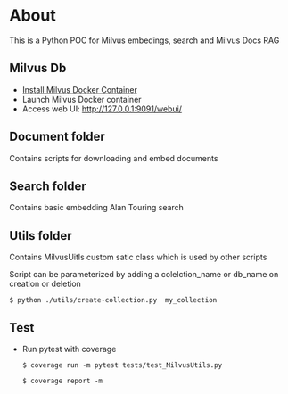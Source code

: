 # About
This is a Python POC for Milvus embedings, search and Milvus Docs RAG

## Milvus Db

- [Install Milvus Docker Container](https://milvus.io/docs/install_standalone-docker.md)
- Launch Milvus Docker container 
- Access web UI: http://127.0.0.1:9091/webui/

## Document folder
Contains scripts for downloading and embed documents

## Search folder
Contains basic embedding Alan Touring search 

## Utils folder
Contains MilvusUitls custom satic class which is used by other scripts

Script can be parameterized by adding a colelction_name or db_name on creation or deletion
 
```$ python ./utils/create-collection.py  my_collection```

## Test
- Run pytest with coverage

    ``` $ coverage run -m pytest tests/test_MilvusUtils.py ```

    ``` $ coverage report -m ```